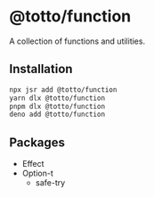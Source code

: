 # @totto/function

A collection of functions and utilities.

## Installation

```bash
npx jsr add @totto/function
yarn dlx @totto/function
pnpm dlx @totto/function
deno add @totto/function
```

## Packages

- Effect
- Option-t
  - safe-try
